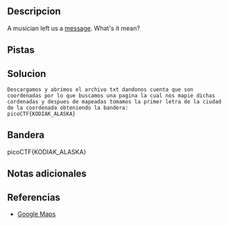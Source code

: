 

## Descripcion
A musician left us a [message](https://jupiter.challenges.picoctf.org/static/d5570d48262dbba2a31f2a940409ad9d/message.txt). What's it mean?
## Pistas

## Solucion
```
Descargamos y abrimos el archivo txt dandonos cuenta que son coordenadas por lo que buscamos una pagina la cual nos mapie dichas cordenadas y despues de mapeadas tomamos la primer letra de la ciudad de la coordenada obteniendo la bandera:
picoCTF{KODIAK_ALASKA}
```

## Bandera

picoCTF{KODIAK_ALASKA}

## Notas adicionales

## Referencias
- [Google Maps](https://www.google.com.mx/maps)
